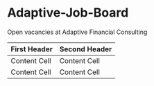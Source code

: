 # Adaptive-Job-Board
Open vacancies at Adaptive Financial Consulting

| First Header  | Second Header |
| ------------- | ------------- |
| Content Cell  | Content Cell  |
| Content Cell  | Content Cell  |
